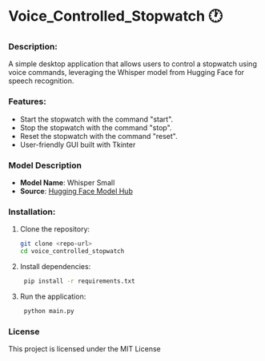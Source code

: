 # Voice_Controlled_Stopwatch 🕐

### Description:
A simple desktop application that allows users to control a stopwatch using voice commands, 
leveraging the Whisper model from Hugging Face for speech recognition.


### Features:
- Start the stopwatch with the command "start".
- Stop the stopwatch with the command "stop".
- Reset the stopwatch with the command "reset".
- User-friendly GUI built with Tkinter

### Model Description

- **Model Name**: Whisper Small
- **Source**: [Hugging Face Model Hub](https://huggingface.co/openai/whisper-small)

### Installation:

1. Clone the repository:
   ```bash
   git clone <repo-url>
   cd voice_controlled_stopwatch
2. Install dependencies:
   ```bash
    pip install -r requirements.txt
3. Run the application:
   ```bash
    python main.py
   
### License
This project is licensed under the MIT License 